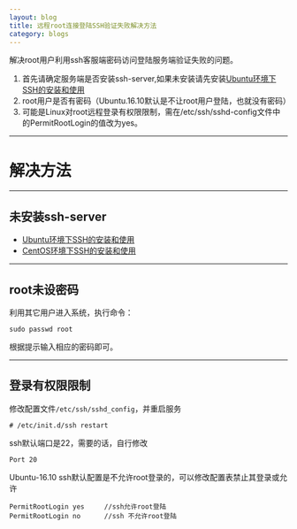 ```yaml
---
layout: blog
title: 远程root连接登陆SSH验证失败解决方法
category: blogs
---
```


解决root用户利用ssh客服端密码访问登陆服务端验证失败的问题。

1. 首先请确定服务端是否安装ssh-server,如果未安装请先安装[Ubuntu环境下SSH的安装和使用](https://shaozeming.github.io/docs/blogs/2016/02/12/ubuntuSSH.html)
2. root用户是否有密码（Ubuntu.16.10默认是不让root用户登陆，也就没有密码）
3. 可能是Linux对root远程登录有权限限制，需在/etc/ssh/sshd-config文件中的PermitRootLogin的值改为yes。

---

# 解决方法

---
## 未安装ssh-server
- [Ubuntu环境下SSH的安装和使用](/docs/blogs/2016/02/12/ubuntuSSH.html)
- [CentOS环境下SSH的安装和使用](/docs/blogs/2016/02/12/CentosSSH.html)

---
## root未设密码

利用其它用户进入系统，执行命令：

```
sudo passwd root
```
根据提示输入相应的密码即可。

---
##  登录有权限限制

修改配置文件`/etc/ssh/sshd_config`，并重启服务

```
# /etc/init.d/ssh restart
```
ssh默认端口是22，需要的话，自行修改

```
Port 20
```
Ubuntu-16.10 ssh默认配置是不允许root登录的，可以修改配置表禁止其登录或允许

```
PermitRootLogin yes     //ssh允许root登陆
PermitRootLogin no      //ssh 不允许root登陆

```